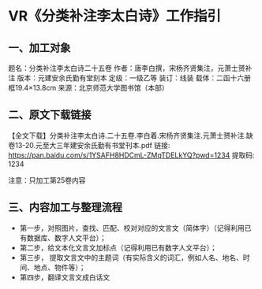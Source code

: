 # VR《分类补注李太白诗》工作指引

## 一、加工对象
题名：分类补注李太白诗二十五卷
作者：唐李白撰，宋杨齐贤集注，元萧士赟补注
版本：元建安余氏勤有堂刻本
定级：一级乙等
装订：线装
载体：二函十六册  框19.4×13.8cm
来源：北京师范大学图书馆（本部）

## 二、原文下载链接
【全文下载】分类补注李太白诗.二十五卷.李白着.宋杨齐贤集注.元萧士赟补注.缺卷13-20.元至大三年建安余氏勤有书堂刊本.pdf
链接: https://pan.baidu.com/s/1YSAFH8HDCmL-ZMqTDELkYQ?pwd=1234 提取码: 1234 

注意：只加工第25卷内容

## 三、内容加工与整理流程
- 第一步，对照图片，查找、匹配、校对对应的文言文（简体字）（记得利用已有数据库、数字人文平台）；
- 第二步，给文本化文言文加标点（记得利用已有数字人文平台）；
- 第三步， 提取文言文中的主题词（有实际含义的词汇，例如人名、地名、时间、地点、物件等）；
- 第四步，翻译文言文成白话文

